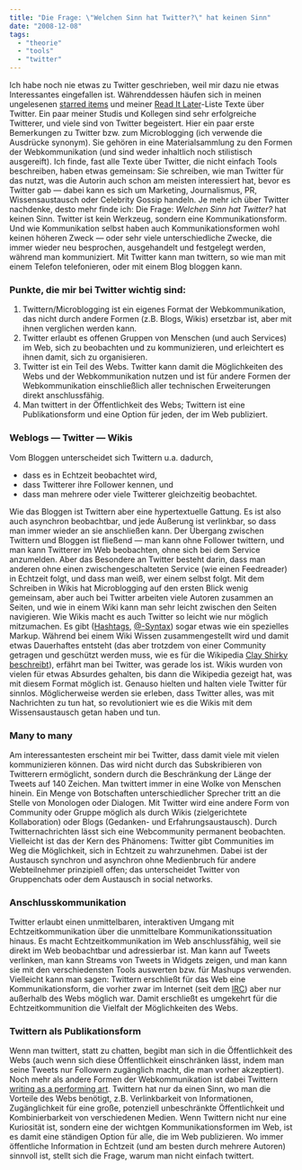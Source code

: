 ```yaml
---
title: "Die Frage: \"Welchen Sinn hat Twitter?\" hat keinen Sinn"
date: "2008-12-08"
tags: 
  - "theorie"
  - "tools"
  - "twitter"
---
```


Ich habe noch nie etwas zu Twitter geschrieben, weil mir dazu nie etwas Interessantes eingefallen ist. Währenddessen häufen sich in meinen ungelesenen [starred items](http://www.google.com/reader/shared/user/00270543771324492356/state/com.google/starred "Google Reader - Heinz Wittenbrink's starred items") und meiner [Read It Later](http://readitlaterlist.com/ "Read It Later: Save Your One Read Wonders")\-Liste Texte über Twitter. Ein paar meiner Studis und Kollegen sind sehr erfolgreiche Twitterer, und viele sind von Twitter begeistert. Hier ein paar erste Bemerkungen zu Twitter bzw. zum Microblogging (ich verwende die Ausdrücke synonym). Sie gehören in eine Materialsammlung zu den Formen der Webkommunikation (und sind weder inhaltlich noch stilistisch ausgereift). Ich finde, fast alle Texte über Twitter, die nicht einfach Tools beschreiben, haben etwas gemeinsam: Sie schreiben, wie man Twitter für das nutzt, was die Autorin auch schon am meisten interessiert hat, bevor es Twitter gab — dabei kann es sich um Marketing, Journalismus, PR, Wissensaustausch oder Celebrity Gossip handeln. Je mehr ich über Twitter nachdenke, desto mehr finde ich: Die Frage: _Welchen Sinn hat Twitter?_ hat keinen Sinn. Twitter ist kein Werkzeug, sondern eine Kommunikationsform. Und wie Kommunikation selbst haben auch Kommunikationsformen wohl keinen höheren Zweck — oder sehr viele unterschiedliche Zwecke, die immer wieder neu besprochen, ausgehandelt und festgelegt werden, während man kommuniziert. Mit Twitter kann man twittern, so wie man mit einem Telefon telefonieren, oder mit einem Blog bloggen kann.

### Punkte, die mir bei Twitter wichtig sind:

1. Twittern/Microblogging ist ein eigenes Format der Webkommunikation, das nicht durch andere Formen (z.B. Blogs, Wikis) ersetzbar ist, aber mit ihnen verglichen werden kann.
2. Twitter erlaubt es offenen Gruppen von Menschen (und auch Services) im Web, sich zu beobachten und zu kommunizieren, und erleichtert es ihnen damit, sich zu organisieren.
3. Twitter ist ein Teil des Webs. Twitter kann damit die Möglichkeiten des Webs und der Webkommunikation nutzen und ist für andere Formen der Webkommunikation einschließlich aller technischen Erweiterungen direkt anschlussfähig.
4. Man twittert in der Öffentlichkeit des Webs; Twittern ist eine Publikationsform und eine Option für jeden, der im Web publiziert.

### Weblogs — Twitter — Wikis

Vom Bloggen unterscheidet sich Twittern u.a. dadurch,

- dass es in Echtzeit beobachtet wird,
- dass Twitterer ihre Follower kennen, und
- dass man mehrere oder viele Twitterer gleichzeitig beobachtet.

Wie das Bloggen ist Twittern aber eine hypertextuelle Gattung. Es ist also auch asynchron beobachtbar, und jede Äußerung ist verlinkbar, so dass man immer wieder an sie anschließen kann. Der Übergang zwischen Twittern und Bloggen ist fließend — man kann ohne Follower twittern, und man kann Twitterer im Web beobachten, ohne sich bei dem Service anzumelden. Aber das Besondere an Twitter besteht darin, dass man anderen ohne einen zwischengeschalteten Service (wie einen Feedreader) in Echtzeit folgt, und dass man weiß, wer einem selbst folgt. Mit dem Schreiben in Wikis hat Microblogging auf den ersten Blick wenig gemeinsam, aber auch bei Twitter arbeiten viele Autoren zusammen an Seiten, und wie in einem Wiki kann man sehr leicht zwischen den Seiten navigieren. Wie Wikis macht es auch Twitter so leicht wie nur möglich mitzumachen. Es gibt ([Hashtags](http://microformats.org/wiki/twitter-syntax#hash_tags "Hash Tags bei Twitter"), [@-Syntax](http://microformats.org/wiki/twitter-syntax#Commands "Twitter-Syntax")) sogar etwas wie ein spezielles Markup. Während bei einem Wiki Wissen zusammengestellt wird und damit etwas Dauerhaftes entsteht (das aber trotzdem von einer Community getragen und geschützt werden muss, wie es für die Wikipedia [Clay Shirky beschreibt](http://isbn.nu/978-1594201530 "Here Comes Everybody: The Power of Organizing Without Organizations")), erfährt man bei Twitter, was gerade los ist. Wikis wurden von vielen für etwas Absurdes gehalten, bis dann die Wikipedia gezeigt hat, was mit diesem Format möglich ist. Genauso hielten und halten viele Twitter für sinnlos. Möglicherweise werden sie erleben, dass Twitter alles, was mit Nachrichten zu tun hat, so revolutioniert wie es die Wikis mit dem Wissensaustausch getan haben und tun.

### Many to many

Am interessantesten erscheint mir bei Twitter, dass damit viele mit vielen kommunizieren können. Das wird nicht durch das Subskribieren von Twitterern ermöglicht, sondern durch die Beschränkung der Länge der Tweets auf 140 Zeichen. Man twittert immer in eine Wolke von Menschen hinein. Ein Menge von Botschaften unterschiedlicher Sprecher tritt an die Stelle von Monologen oder Dialogen. Mit Twitter wird eine andere Form von Community oder Gruppe möglich als durch Wikis (zielgerichtete Kollaboration) oder Blogs (Gedanken- und Erfahrungsaustausch). Durch Twitternachrichten lässt sich eine Webcommunity permanent beobachten. Vielleicht ist das der Kern des Phänomens: Twitter gibt Communities im Weg die Möglichkeit, sich in Echtzeit zu wahrzunehmen. Dabei ist der Austausch synchron und asynchron ohne Medienbruch für andere Webteilnehmer prinzipiell offen; das unterscheidet Twitter von Gruppenchats oder dem Austausch in social networks.

### Anschlusskommunikation

Twitter erlaubt einen unmittelbaren, interaktiven Umgang mit Echtzeitkommunikation über die unmittelbare Kommunikationssituation hinaus. Es macht Echtzeitkommunikation im Web anschlussfähig, weil sie direkt im Web beobachtbar und adressierbar ist. Man kann auf Tweets verlinken, man kann Streams von Tweets in Widgets zeigen, und man kann sie mit den verschiedensten Tools auswerten bzw. für Mashups verwenden. Vielleicht kann man sagen: Twittern erschließt für das Web eine Kommunikationsform, die vorher zwar im Internet (seit dem [IRC](http://www.irc.org/ "IRC.org - Home of IRC")) aber nur außerhalb des Webs möglich war. Damit erschließt es umgekehrt für die Echtzeitkommunition die Vielfalt der Möglichkeiten des Webs.

### Twittern als Publikationsform

Wenn man twittert, statt zu chatten, begibt man sich in die Öffentlichkeit des Webs (auch wenn sich diese Öffentlichkeit einschränken lässt, indem man seine Tweets nur Followern zugänglich macht, die man vorher akzeptiert). Noch mehr als andere Formen der Webkommunikation ist dabei Twittern [writing as a performing art](http://www.rheingold.com/vc/book/2.html "Writing as a performing art"). Twittern hat nur da einen Sinn, wo man die Vorteile des Webs benötigt, z.B. Verlinkbarkeit von Informationen, Zugänglichkeit für eine große, potenziell unbeschränkte Öffentlichkeit und Kombinierbarkeit von verschiedenen Medien. Wenn Twittern nicht nur eine Kuriosität ist, sondern eine der wichtgen Kommunikationsformen im Web, ist es damit eine ständigen Option für alle, die im Web publizieren. Wo immer öffentliche Information in Echtzeit (und am besten durch mehrere Autoren) sinnvoll ist, stellt sich die Frage, warum man nicht einfach twittert.
